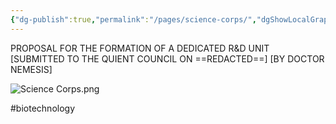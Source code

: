 ```yaml
---
{"dg-publish":true,"permalink":"/pages/science-corps/","dgShowLocalGraph":true}
---
```



PROPOSAL FOR THE FORMATION OF A DEDICATED R&D UNIT
[SUBMITTED TO THE QUIENT COUNCIL ON ==REDACTED==]
[BY DOCTOR NEMESIS]

![Science Corps.png](/img/user/Assets/Science%20Corps.png)

#biotechnology 